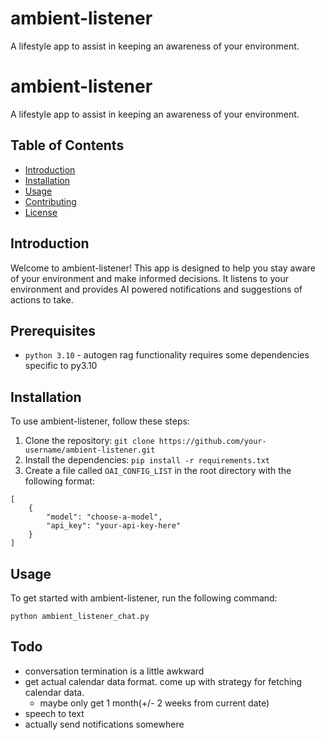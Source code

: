 # ambient-listener
 A lifestyle app to assist in keeping an awareness of your environment.


# ambient-listener

A lifestyle app to assist in keeping an awareness of your environment.

## Table of Contents

- [Introduction](#introduction)
- [Installation](#installation)
- [Usage](#usage)
- [Contributing](#contributing)
- [License](#license)

## Introduction

Welcome to ambient-listener! This app is designed to help you stay aware of your environment and make informed decisions. It listens to your environment and provides AI powered notifications and suggestions of actions to take.

## Prerequisites

- `python 3.10` - autogen rag functionality requires some dependencies specific to py3.10



## Installation

To use ambient-listener, follow these steps:

1. Clone the repository: `git clone https://github.com/your-username/ambient-listener.git`
2. Install the dependencies: `pip install -r requirements.txt`
3. Create a file called `OAI_CONFIG_LIST` in the root directory with the following format:
```
[
    {
        "model": "choose-a-model",
        "api_key": "your-api-key-here"
    }
]
```


## Usage

To get started with ambient-listener, run the following command:

`python ambient_listener_chat.py`

## Todo
- conversation termination is a little awkward
- get actual calendar data format. come up with strategy for fetching calendar data.
  - maybe only get 1 month(+/- 2 weeks from current date)
- speech to text
- actually send notifications somewhere
